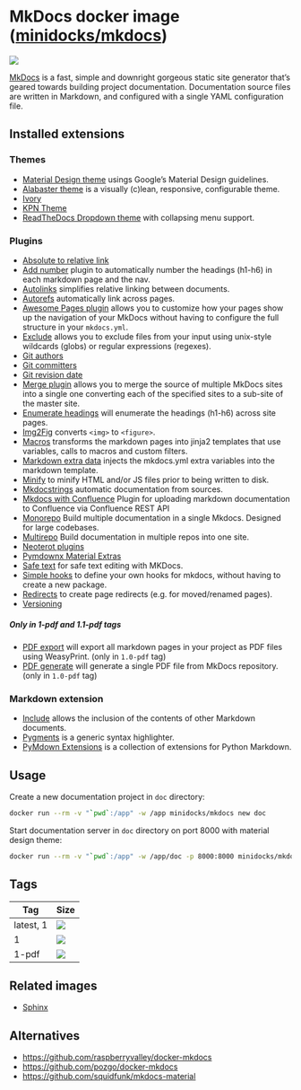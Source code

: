 MkDocs docker image ([minidocks/mkdocs](https://hub.docker.com/r/minidocks/mkdocs))
===================================================================================

![](https://www.fullstackpython.com/img/logos/mkdocs.jpg)

[MkDocs](https://www.mkdocs.org/) is a fast, simple and downright gorgeous
static site generator that’s geared towards building project documentation.
Documentation source files are written in Markdown, and configured with a single
YAML configuration file.

Installed extensions
--------------------

### Themes

- [Material Design theme](https://squidfunk.github.io/mkdocs-material/) usings
  Google’s Material Design guidelines.
- [Alabaster theme](https://mkdocs-alabaster.ale.sh/) is a visually (c)lean,
  responsive, configurable theme.
- [Ivory](https://github.com/daizutabi/mkdocs-ivory)
- [KPN Theme](https://kpn.github.io/mkdocs-kpn-theme/)
- [ReadTheDocs Dropdown theme](http://readthedocs.sheets.ch/) with collapsing
  menu support.

### Plugins

- [Absolute to relative link](https://github.com/sander76/mkdocs-abs-rel-plugin)
- [Add number](https://github.com/ignorantshr/mkdocs-add-number-plugin) plugin
  to automatically number the headings (h1-h6) in each markdown page and the
  nav.
- [Autolinks](https://github.com/midnightprioriem/mkdocs-autolinks-plugin/)
  simplifies relative linking between documents.
- [Autorefs](https://github.com/mkdocstrings/autorefs) automatically link across
  pages.
- [Awesome Pages
  plugin](https://github.com/lukasgeiter/mkdocs-awesome-pages-plugin) allows you
  to customize how your pages show up the navigation of your MkDocs without
  having to configure the full structure in your `mkdocs.yml`.
- [Exclude](https://github.com/apenwarr/mkdocs-exclude) allows you to exclude
  files from your input using unix-style wildcards (globs) or regular
  expressions (regexes).
- [Git authors](https://github.com/timvink/mkdocs-git-authors-plugin)
- [Git committers](https://github.com/byrnereese/mkdocs-git-committers-plugin)
- [Git revision
  date](https://github.com/timvink/mkdocs-git-revision-date-localized-plugin)
- [Merge plugin](https://github.com/ovasquez/mkdocs-merge) allows you to merge
  the source of multiple MkDocs sites into a single one converting each of the
  specified sites to a sub-site of the master site.
- [Enumerate
  headings](https://github.com/timvink/mkdocs-enumerate-headings-plugin) will
  enumerate the headings (h1-h6) across site pages.
- [Img2Fig](https://github.com/stuebersystems/mkdocs-img2fig-plugin) converts
  `<img>` to `<figure>`.
- [Macros](https://github.com/fralau/mkdocs_macros_plugin) transforms the
  markdown pages into jinja2 templates that use variables, calls to macros and
  custom filters.
- [Markdown extra
  data](https://github.com/rosscdh/mkdocs-markdownextradata-plugin) injects the
  mkdocs.yml extra variables into the markdown template.
- [Minify](https://github.com/byrnereese/mkdocs-minify-plugin) to minify HTML
  and/or JS files prior to being written to disk.
- [Mkdocstrings](https://mkdocstrings.github.io/) automatic documentation from
  sources.
- [Mkdocs with
  Confluence](https://github.com/pawelsikora/mkdocs-with-confluence/) Plugin for
  uploading markdown documentation to Confluence via Confluence REST API
- [Monorepo](https://github.com/spotify/mkdocs-monorepo-plugin) Build multiple
  documentation in a single Mkdocs. Designed for large codebases.
- [Multirepo](https://github.com/jdoiro3/mkdocs-multirepo-plugin) Build
  documentation in multiple repos into one site.
- [Neoterot plugins](https://www.neoteroi.dev/mkdocs-plugins/)
- [Pymdownx Material
  Extras](https://github.com/facelessuser/mkdocs_pymdownx_material_extras)
- [Safe text](https://github.com/raimon49/mkdocs-safe-text-plugin) for safe text
  editing with MKDocs.
- [Simple hooks](https://github.com/aklajnert/mkdocs-simple-hooks) to define
  your own hooks for mkdocs, without having to create a new package.
- [Redirects](https://github.com/datarobot/mkdocs-redirects) to create page
  redirects (e.g. for moved/renamed pages).
- [Versioning](https://github.com/zayd62/mkdocs-versioning)

##### Only in 1-pdf and 1.1-pdf tags

- [PDF export](https://github.com/zhaoterryy/mkdocs-pdf-export-plugin) will
  export all markdown pages in your project as PDF files using WeasyPrint. (only
  in `1.0-pdf` tag)
- [PDF generate](https://github.com/orzih/mkdocs-with-pdf) will generate a
  single PDF file from MkDocs repository. (only in `1.0-pdf` tag)

### Markdown extension

- [Include](https://github.com/cmacmackin/markdown-include/) allows the
  inclusion of the contents of other Markdown documents.
- [Pygments](http://pygments.org/) is a generic syntax highlighter.
- [PyMdown Extensions](https://facelessuser.github.io/pymdown-extensions/) is a
  collection of extensions for Python Markdown.

Usage
-----

Create a new documentation project in `doc` directory:

```bash
docker run --rm -v "`pwd`:/app" -w /app minidocks/mkdocs new doc
```

Start documentation server in `doc` directory on port 8000 with material design
theme:

```bash
docker run --rm -v "`pwd`:/app" -w /app/doc -p 8000:8000 minidocks/mkdocs serve -a 0.0.0.0:8000 -t material
```

Tags
----

| Tag       | Size                                                                                                           |
|-----------|----------------------------------------------------------------------------------------------------------------|
| latest, 1 | ![](https://img.shields.io/docker/image-size/minidocks/mkdocs/latest?style=flat-square&logo=docker&label=size) |
| 1         | ![](https://img.shields.io/docker/image-size/minidocks/mkdocs/1?style=flat-square&logo=docker&label=size)      |
| 1-pdf     | ![](https://img.shields.io/docker/image-size/minidocks/mkdocs/1-pdf?style=flat-square&logo=docker&label=size)  |

Related images
--------------

- [Sphinx](https://github.com/minidocks/sphinx-doc)

Alternatives
------------

- https://github.com/raspberryvalley/docker-mkdocs
- https://github.com/pozgo/docker-mkdocs
- https://github.com/squidfunk/mkdocs-material
